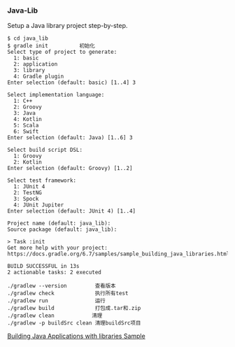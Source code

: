 
### Java-Lib

Setup a Java library project step-by-step.

```
$ cd java_lib
$ gradle init          初始化
Select type of project to generate:
  1: basic
  2: application
  3: library
  4: Gradle plugin
Enter selection (default: basic) [1..4] 3

Select implementation language:
  1: C++
  2: Groovy
  3: Java
  4: Kotlin
  5: Scala
  6: Swift
Enter selection (default: Java) [1..6] 3

Select build script DSL:
  1: Groovy
  2: Kotlin
Enter selection (default: Groovy) [1..2] 

Select test framework:
  1: JUnit 4
  2: TestNG
  3: Spock
  4: JUnit Jupiter
Enter selection (default: JUnit 4) [1..4] 

Project name (default: java_lib): 
Source package (default: java_lib): 

> Task :init
Get more help with your project: https://docs.gradle.org/6.7/samples/sample_building_java_libraries.html

BUILD SUCCESSFUL in 13s
2 actionable tasks: 2 executed
```

```
./gradlew --version         查看版本
./gradlew check             执行所有test
./gradlew run               运行
./gradlew build             打包成.tar和.zip
./gradlew clean　　　       清理
./gradlew -p buildSrc clean 清理buildSrc项目
```

[Building Java Applications with libraries Sample](https://docs.gradle.org/6.7/samples/sample_building_java_applications_multi_project.html)


